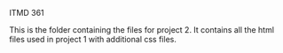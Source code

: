 ITMD 361

This is the folder containing the files for project 2. It contains all the html files used in project 1 with additional css files.

